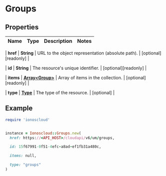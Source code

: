# Groups

## Properties

| Name | Type | Description | Notes |
| ---- | ---- | ----------- | ----- |

| **href** | **String** | URL to the object representation (absolute path). | [optional][readonly] |

| **id** | **String** | The resource&#39;s unique identifier. | [optional][readonly] |

| **items** | [**Array&lt;Group&gt;**](Group.md) | Array of items in the collection. | [optional][readonly] |

| **type** | [**Type**](Type.md) | The type of the resource. | [optional] |

## Example

```ruby
require 'ionoscloud'


instance = Ionoscloud::Groups.new(
  href: https://<API_HOST>/cloudapi/v6/um/groups,

  id: 15f67991-0f51-4efc-a8ad-ef1fb31a480c,

  items: null,

  type: "groups"
)
```

